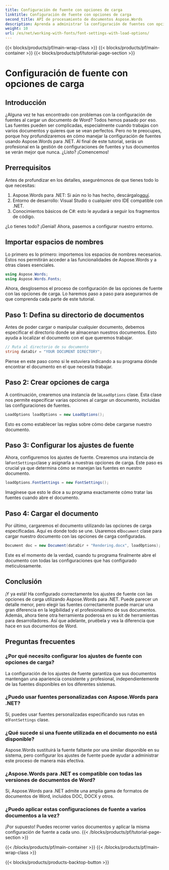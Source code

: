 ```yaml
---
title: Configuración de fuente con opciones de carga
linktitle: Configuración de fuente con opciones de carga
second_title: API de procesamiento de documentos Aspose.Words
description: Aprenda a administrar la configuración de fuentes con opciones de carga en Aspose.Words para .NET. Guía paso a paso para desarrolladores que garantiza una apariencia uniforme de las fuentes en los documentos de Word.
weight: 10
url: /es/net/working-with-fonts/font-settings-with-load-options/
---
```


{{< blocks/products/pf/main-wrap-class >}}
{{< blocks/products/pf/main-container >}}
{{< blocks/products/pf/tutorial-page-section >}}

# Configuración de fuente con opciones de carga

## Introducción

¿Alguna vez te has encontrado con problemas con la configuración de fuentes al cargar un documento de Word? Todos hemos pasado por eso. Las fuentes pueden ser complicadas, especialmente cuando trabajas con varios documentos y quieres que se vean perfectos. Pero no te preocupes, porque hoy profundizaremos en cómo manejar la configuración de fuentes usando Aspose.Words para .NET. Al final de este tutorial, serás un profesional en la gestión de configuraciones de fuentes y tus documentos se verán mejor que nunca. ¿Listo? ¡Comencemos!

## Prerrequisitos

Antes de profundizar en los detalles, asegurémonos de que tienes todo lo que necesitas:

1.  Aspose.Words para .NET: Si aún no lo has hecho, descárgalo[aquí](https://releases.aspose.com/words/net/).
2. Entorno de desarrollo: Visual Studio o cualquier otro IDE compatible con .NET.
3. Conocimientos básicos de C#: esto le ayudará a seguir los fragmentos de código.

¿Lo tienes todo? ¡Genial! Ahora, pasemos a configurar nuestro entorno.

## Importar espacios de nombres

Lo primero es lo primero: importemos los espacios de nombres necesarios. Estos nos permitirán acceder a las funcionalidades de Aspose.Words y a otras clases esenciales.

```csharp
using Aspose.Words;
using Aspose.Words.Fonts;
```

Ahora, desglosemos el proceso de configuración de las opciones de fuente con las opciones de carga. Lo haremos paso a paso para asegurarnos de que comprenda cada parte de este tutorial.

## Paso 1: Defina su directorio de documentos

Antes de poder cargar o manipular cualquier documento, debemos especificar el directorio donde se almacenan nuestros documentos. Esto ayuda a localizar el documento con el que queremos trabajar.

```csharp
// Ruta al directorio de su documento
string dataDir = "YOUR DOCUMENT DIRECTORY";
```

Piense en este paso como si le estuviera indicando a su programa dónde encontrar el documento en el que necesita trabajar.

## Paso 2: Crear opciones de carga

 A continuación, crearemos una instancia de la`LoadOptions` clase. Esta clase nos permite especificar varias opciones al cargar un documento, incluidas las configuraciones de fuentes.

```csharp
LoadOptions loadOptions = new LoadOptions();
```

Esto es como establecer las reglas sobre cómo debe cargarse nuestro documento.

## Paso 3: Configurar los ajustes de fuente

 Ahora, configuremos los ajustes de fuente. Crearemos una instancia de la`FontSettings`clase y asignarla a nuestras opciones de carga. Este paso es crucial ya que determina cómo se manejan las fuentes en nuestro documento.

```csharp
loadOptions.FontSettings = new FontSettings();
```

Imagínese que esto le dice a su programa exactamente cómo tratar las fuentes cuando abre el documento.

## Paso 4: Cargar el documento

 Por último, cargaremos el documento utilizando las opciones de carga especificadas. Aquí es donde todo se une. Usaremos el`Document` clase para cargar nuestro documento con las opciones de carga configuradas.

```csharp
Document doc = new Document(dataDir + "Rendering.docx", loadOptions);
```

Este es el momento de la verdad, cuando tu programa finalmente abre el documento con todas las configuraciones que has configurado meticulosamente.

## Conclusión

¡Y ya está! Ha configurado correctamente los ajustes de fuente con las opciones de carga utilizando Aspose.Words para .NET. Puede parecer un detalle menor, pero elegir las fuentes correctamente puede marcar una gran diferencia en la legibilidad y el profesionalismo de sus documentos. Además, ahora tiene otra herramienta poderosa en su kit de herramientas para desarrolladores. Así que adelante, pruébela y vea la diferencia que hace en sus documentos de Word.

## Preguntas frecuentes

### ¿Por qué necesito configurar los ajustes de fuente con opciones de carga?
La configuración de los ajustes de fuente garantiza que sus documentos mantengan una apariencia consistente y profesional, independientemente de las fuentes disponibles en los diferentes sistemas.

### ¿Puedo usar fuentes personalizadas con Aspose.Words para .NET?
 Sí, puedes usar fuentes personalizadas especificando sus rutas en el`FontSettings` clase.

### ¿Qué sucede si una fuente utilizada en el documento no está disponible?
Aspose.Words sustituirá la fuente faltante por una similar disponible en su sistema, pero configurar los ajustes de fuente puede ayudar a administrar este proceso de manera más efectiva.

### ¿Aspose.Words para .NET es compatible con todas las versiones de documentos de Word?
Sí, Aspose.Words para .NET admite una amplia gama de formatos de documentos de Word, incluidos DOC, DOCX y otros.

### ¿Puedo aplicar estas configuraciones de fuente a varios documentos a la vez?
¡Por supuesto! Puedes recorrer varios documentos y aplicar la misma configuración de fuente a cada uno.
{{< /blocks/products/pf/tutorial-page-section >}}

{{< /blocks/products/pf/main-container >}}
{{< /blocks/products/pf/main-wrap-class >}}

{{< blocks/products/products-backtop-button >}}
